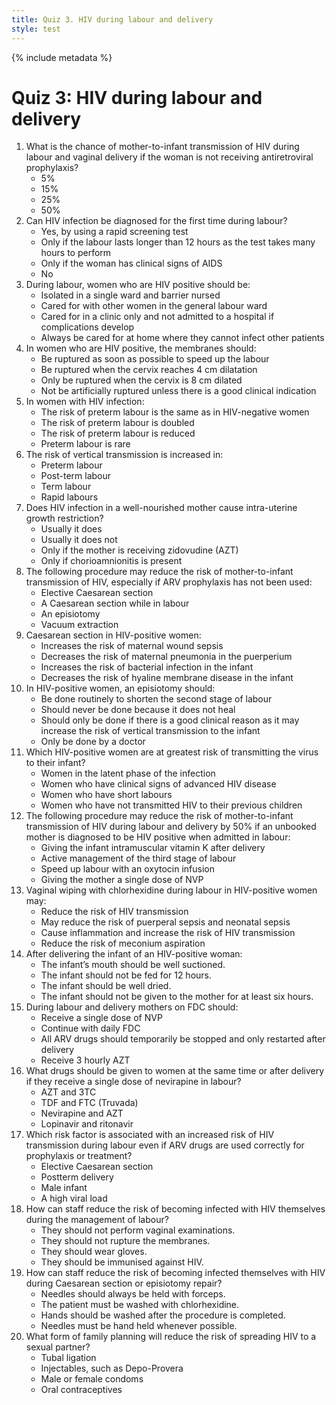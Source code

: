 ```yaml
---
title: Quiz 3. HIV during labour and delivery
style: test
---
```


{% include metadata %}

# Quiz 3: HIV during labour and delivery

1.	What is the chance of mother-to-infant transmission of HIV during labour and vaginal delivery if the woman is not receiving antiretroviral prophylaxis?
	-	5%
	+	15%
	-	25%
	-	50%
2.	Can HIV infection be diagnosed for the first time during labour?
	+	Yes, by using a rapid screening test
	-	Only if the labour lasts longer than 12 hours as the test takes many hours to perform
	-	Only if the woman has clinical signs of AIDS
	-	No
3.	During labour, women who are HIV positive should be:
	-	Isolated in a single ward and barrier nursed
	+	Cared for with other women in the general labour ward
	-	Cared for in a clinic only and not admitted to a hospital if complications develop
	-	Always be cared for at home where they cannot infect other patients
4.	In women who are HIV positive, the membranes should:
	-	Be ruptured as soon as possible to speed up the labour
	-	Be ruptured when the cervix reaches 4 cm dilatation
	-	Only be ruptured when the cervix is 8 cm dilated
	+	Not be artificially ruptured unless there is a good clinical indication
5.	In women with HIV infection:
	-	The risk of preterm labour is the same as in HIV-negative women
	+	The risk of preterm labour is doubled
	-	The risk of preterm labour is reduced
	-	Preterm labour is rare
6.	The risk of vertical transmission is increased in:
	+	Preterm labour
	-	Post-term labour
	-	Term labour
	-	Rapid labours
7.	Does HIV infection in a well-nourished mother cause intra-uterine growth restriction?
	-	Usually it does
	+	Usually it does not
	-	Only if the mother is receiving zidovudine (AZT)
	-	Only if chorioamnionitis is present
8.	The following procedure may reduce the risk of mother-to-infant transmission of HIV, especially if ARV prophylaxis has not been used:
	+	Elective Caesarean section
	-	A Caesarean section while in labour
	-	An episiotomy
	-	Vacuum extraction
9.	Caesarean section in HIV-positive women:
	+	Increases the risk of maternal wound sepsis
	-	Decreases the risk of maternal pneumonia in the puerperium
	-	Increases the risk of bacterial infection in the infant
	-	Decreases the risk of hyaline membrane disease in the infant
10.	In HIV-positive women, an episiotomy should:
	-	Be done routinely to shorten the second stage of labour
	-	Should never be done because it does not heal
	+	Should only be done if there is a good clinical reason as it may increase the risk of vertical transmission to the infant
	-	Only be done by a doctor
11.	Which HIV-positive women are at greatest risk of transmitting the virus to their infant?
	-	Women in the latent phase of the infection
	+	Women who have clinical signs of advanced HIV disease
	-	Women who have short labours
	-	Women who have not transmitted HIV to their previous children
12.	The following procedure may reduce the risk of mother-to-infant transmission of HIV during labour and delivery by 50% if an unbooked mother is diagnosed to be HIV positive when admitted in labour:
	-	Giving the infant intramuscular vitamin K after delivery
	-	Active management of the third stage of labour
	-	Speed up labour with an oxytocin infusion
	+	Giving the mother a single dose of NVP
13.	Vaginal wiping with chlorhexidine during labour in HIV-positive women may:
	-	Reduce the risk of HIV transmission
	+	May reduce the risk of puerperal sepsis and neonatal sepsis
	-	Cause inflammation and increase the risk of HIV transmission
	-	Reduce the risk of meconium aspiration
14.	After delivering the infant of an HIV-positive woman:
	-	The infant’s mouth should be well suctioned.
	-	The infant should not be fed for 12 hours.
	+	The infant should be well dried.
	-	The infant should not be given to the mother for at least six hours.
15.	During labour and delivery mothers on FDC should:
	-	Receive a single dose of NVP
	+	Continue with daily FDC
	-	All ARV drugs should temporarily be stopped and only restarted after delivery
	-	Receive 3 hourly AZT
16.	What drugs should be given to women at the same time or after delivery if they receive a single dose of nevirapine in labour?
	-	AZT and 3TC
	+	TDF and FTC (Truvada)
	-	Nevirapine and AZT
	-	Lopinavir and ritonavir 
17.	Which risk factor is associated with an increased risk of HIV transmission during labour even if ARV drugs are used correctly for prophylaxis or treatment?
	-	Elective Caesarean section
	-	Postterm delivery 
	-	Male infant
	+	A high viral load
18.	How can staff reduce the risk of becoming infected with HIV themselves during the management of labour?
	-	They should not perform vaginal examinations.
	-	They should not rupture the membranes.
	+	They should wear gloves.
	-	They should be immunised against HIV.
19.	How can staff reduce the risk of becoming infected themselves with HIV during Caesarean section or episiotomy repair?
	+	Needles should always be held with forceps.
	-	The patient must be washed with chlorhexidine.
	-	Hands should be washed after the procedure is completed.
	-	Needles must be hand held whenever possible.
20.	What form of family planning will reduce the risk of spreading HIV to a sexual partner?
	-	Tubal ligation
	-	Injectables, such as Depo-Provera
	+	Male or female condoms
	-	Oral contraceptives
